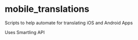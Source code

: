 mobile_translations
===================

Scripts to help automate for translating iOS and Android Apps

Uses Smartling API 
